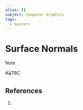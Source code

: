 ```yaml
---
alias: []
subject: Computer Graphics
tags:
  - masters
---
```

# Surface Normals

>[!note]
> #⌛TBC 

## References
1. 